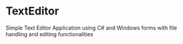 # TextEditor
Simple Text Editor Application using C# and Windows forms with file handling and editing functionalities

